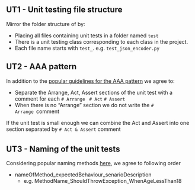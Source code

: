 ## UT1 - Unit testing file structure

Mirror the folder structure of by:
- Placing all files containing unit tests in a folder named `test`
- There is a unit testing class corresponding to each class in the project. 
- Each file name starts with `test_`. e.g. `test_json_encoder.py`

## UT2 - AAA pattern

In addition to the [popular guidelines for the AAA pattern](https://docs.microsoft.com/en-us/dotnet/core/testing/unit-testing-best-practices#arranging-your-tests) we agree to:
- Separate the Arrange, Act, Assert sections of the unit test with a comment for each `# Arrange ` `# Act` `# Assert`
- When there is no “Arrange” section we do not write the `# Arrange `comment

If the unit test is small enough we can combine the Act and Assert into one section separated by `# Act & Assert` comment

## UT3 - Naming of the unit tests

Considering popular naming methods [here](https://dzone.com/articles/7-popular-unit-test-naming), we agree to following order 
- nameOfMethod_expectedBehaviour_senarioDescription 
  - e.g. MethodName_ShouldThrowException_WhenAgeLessThan18